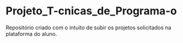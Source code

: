 # Projeto_T-cnicas_de_Programa-o
Repositório criado com o intuito de subir os projetos solicitados na plataforma do aluno.
